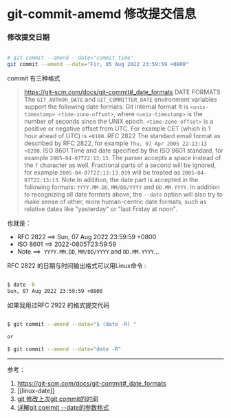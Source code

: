 # git-commit-amemd 修改提交信息



### 修改提交日期


```bash

# git commit --amend --date="commit_time"
git commit --amend --date="Fir, 05 Aug 2022 23:59:59 +0800"

```



commit 有三种格式


>  https://git-scm.com/docs/git-commit#_date_formats
> DATE FORMATS
> The `GIT_AUTHOR_DATE` and `GIT_COMMITTER_DATE` environment variables support the following date formats:
> Git internal format
> It is `<unix-timestamp> <time-zone-offset>`, where `<unix-timestamp>` is the number of seconds since the UNIX epoch. `<time-zone-offset>` is a positive or negative offset from UTC. For example CET (which is 1 hour ahead of UTC) is `+0100`.
> RFC 2822
> The standard email format as described by RFC 2822, for example `Thu, 07 Apr 2005 22:13:13 +0200`.
> ISO 8601
> Time and date specified by the ISO 8601 standard, for example `2005-04-07T22:13:13`. The parser accepts a space instead of the `T` character as well. Fractional parts of a second will be ignored, for example `2005-04-07T22:13:13.019` will be treated as `2005-04-07T22:13:13`.
>Note
>In addition, the date part is accepted in the following formats: `YYYY.MM.DD`, `MM/DD/YYYY` and `DD.MM.YYYY`.
>In addition to recognizing all date formats above, the `--date` option will also try to make sense of other, more human-centric date formats, such as relative dates like "yesterday" or "last Friday at noon".

也就是：
- RFC 2822 ==> Sun, 07 Aug 2022 23:59:59 +0800
- ISO 8601 ==> 2022-0805T23:59:59
- Note  ==>   `YYYY.MM.DD`, `MM/DD/YYYY` and `DD.MM.YYYY`...





RFC 2822 的日期与时间输出格式可以用Linux命令 :

```bash

$ date -R
Sun, 07 Aug 2022 23:59:59 +0800

```

如果我用过RFC 2922 的格式提交代码

```bash

$ git commit --amend --date="$ (date -R) "

or

$ git commit --amend --date="date -R"


```


----------

参考：

1. https://git-scm.com/docs/git-commit#_date_formats
2. [[linux-date]]
3. [git 修改上次git commit的时间](https://blog.csdn.net/guoyajie1990/article/details/73824732?spm=1001.2101.3001.6661.1&utm_medium=distribute.pc_relevant_t0.none-task-blog-2%7Edefault%7ECTRLIST%7Edefault-1-73824732-blog-115652054.pc_relevant_multi_platform_featuressortv2dupreplace&depth_1-utm_source=distribute.pc_relevant_t0.none-task-blog-2%7Edefault%7ECTRLIST%7Edefault-1-73824732-blog-115652054.pc_relevant_multi_platform_featuressortv2dupreplace&utm_relevant_index=1)
4. [详解git commit --date的参数格式](https://juejin.cn/post/6867769352721498125)